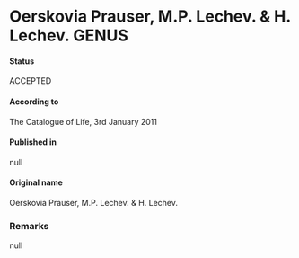 Oerskovia Prauser, M.P. Lechev. & H. Lechev. GENUS
=======

#### Status
ACCEPTED

#### According to
The Catalogue of Life, 3rd January 2011

#### Published in
null

#### Original name
Oerskovia Prauser, M.P. Lechev. & H. Lechev.

### Remarks
null